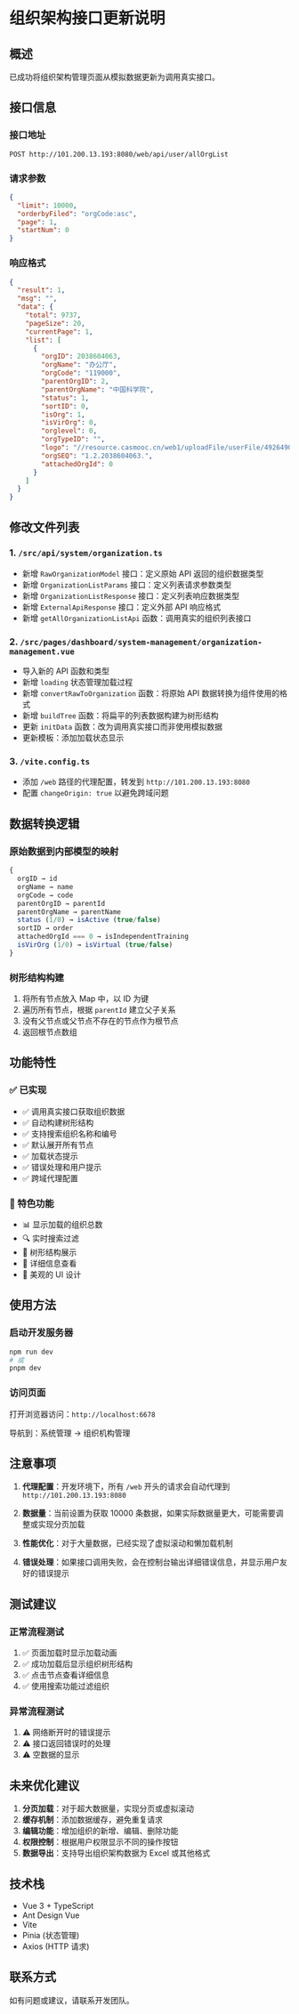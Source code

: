 # 组织架构接口更新说明

## 概述
已成功将组织架构管理页面从模拟数据更新为调用真实接口。

## 接口信息

### 接口地址
```
POST http://101.200.13.193:8080/web/api/user/allOrgList
```

### 请求参数
```json
{
  "limit": 10000,
  "orderbyFiled": "orgCode:asc",
  "page": 1,
  "startNum": 0
}
```

### 响应格式
```json
{
  "result": 1,
  "msg": "",
  "data": {
    "total": 9737,
    "pageSize": 20,
    "currentPage": 1,
    "list": [
      {
        "orgID": 2038604063,
        "orgName": "办公厅",
        "orgCode": "119000",
        "parentOrgID": 2,
        "parentOrgName": "中国科学院",
        "status": 1,
        "sortID": 0,
        "isOrg": 1,
        "isVirOrg": 0,
        "orglevel": 0,
        "orgTypeID": "",
        "logo": "//resource.casmooc.cn/web1/uploadFile/userFile/492649007.png",
        "orgSEQ": "1.2.2038604063.",
        "attachedOrgId": 0
      }
    ]
  }
}
```

## 修改文件列表

### 1. `/src/api/system/organization.ts`
- 新增 `RawOrganizationModel` 接口：定义原始 API 返回的组织数据类型
- 新增 `OrganizationListParams` 接口：定义列表请求参数类型
- 新增 `OrganizationListResponse` 接口：定义列表响应数据类型
- 新增 `ExternalApiResponse` 接口：定义外部 API 响应格式
- 新增 `getAllOrganizationListApi` 函数：调用真实的组织列表接口

### 2. `/src/pages/dashboard/system-management/organization-management.vue`
- 导入新的 API 函数和类型
- 新增 `loading` 状态管理加载过程
- 新增 `convertRawToOrganization` 函数：将原始 API 数据转换为组件使用的格式
- 新增 `buildTree` 函数：将扁平的列表数据构建为树形结构
- 更新 `initData` 函数：改为调用真实接口而非使用模拟数据
- 更新模板：添加加载状态显示

### 3. `/vite.config.ts`
- 添加 `/web` 路径的代理配置，转发到 `http://101.200.13.193:8080`
- 配置 `changeOrigin: true` 以避免跨域问题

## 数据转换逻辑

### 原始数据到内部模型的映射
```typescript
{
  orgID → id
  orgName → name
  orgCode → code
  parentOrgID → parentId
  parentOrgName → parentName
  status (1/0) → isActive (true/false)
  sortID → order
  attachedOrgId === 0 → isIndependentTraining
  isVirOrg (1/0) → isVirtual (true/false)
}
```

### 树形结构构建
1. 将所有节点放入 Map 中，以 ID 为键
2. 遍历所有节点，根据 `parentId` 建立父子关系
3. 没有父节点或父节点不存在的节点作为根节点
4. 返回根节点数组

## 功能特性

### ✅ 已实现
- ✅ 调用真实接口获取组织数据
- ✅ 自动构建树形结构
- ✅ 支持搜索组织名称和编号
- ✅ 默认展开所有节点
- ✅ 加载状态提示
- ✅ 错误处理和用户提示
- ✅ 跨域代理配置

### 🎯 特色功能
- 📊 显示加载的组织总数
- 🔍 实时搜索过滤
- 🌳 树形结构展示
- 📝 详细信息查看
- 🎨 美观的 UI 设计

## 使用方法

### 启动开发服务器
```bash
npm run dev
# 或
pnpm dev
```

### 访问页面
打开浏览器访问：`http://localhost:6678`

导航到：系统管理 → 组织机构管理

## 注意事项

1. **代理配置**：开发环境下，所有 `/web` 开头的请求会自动代理到 `http://101.200.13.193:8080`

2. **数据量**：当前设置为获取 10000 条数据，如果实际数据量更大，可能需要调整或实现分页加载

3. **性能优化**：对于大量数据，已经实现了虚拟滚动和懒加载机制

4. **错误处理**：如果接口调用失败，会在控制台输出详细错误信息，并显示用户友好的错误提示

## 测试建议

### 正常流程测试
1. ✅ 页面加载时显示加载动画
2. ✅ 成功加载后显示组织树形结构
3. ✅ 点击节点查看详细信息
4. ✅ 使用搜索功能过滤组织

### 异常流程测试
1. ⚠️ 网络断开时的错误提示
2. ⚠️ 接口返回错误时的处理
3. ⚠️ 空数据的显示

## 未来优化建议

1. **分页加载**：对于超大数据量，实现分页或虚拟滚动
2. **缓存机制**：添加数据缓存，避免重复请求
3. **编辑功能**：增加组织的新增、编辑、删除功能
4. **权限控制**：根据用户权限显示不同的操作按钮
5. **数据导出**：支持导出组织架构数据为 Excel 或其他格式

## 技术栈

- Vue 3 + TypeScript
- Ant Design Vue
- Vite
- Pinia (状态管理)
- Axios (HTTP 请求)

## 联系方式

如有问题或建议，请联系开发团队。

